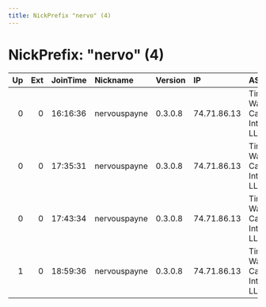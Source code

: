 ```yaml
---
title: NickPrefix "nervo" (4)
---
```


# NickPrefix: "nervo" (4)

|   Up |   Ext | JoinTime   | Nickname     | Version   | IP          | AS                             | CC   |   ORp |   Dirp | OS    | Contact                            |   eFamMembers |
|-----:|------:|:-----------|:-------------|:----------|:------------|:-------------------------------|:-----|------:|-------:|:------|:-----------------------------------|--------------:|
|    0 |     0 | 16:16:36   | nervouspayne | 0.3.0.8   | 74.71.86.13 | Time Warner Cable Internet LLC | us   |  9001 |      0 | Linux | $ CONTACT GPG FINGERPRINT $ CONTAC |             1 |
|    0 |     0 | 17:35:31   | nervouspayne | 0.3.0.8   | 74.71.86.13 | Time Warner Cable Internet LLC | us   |  9001 |      0 | Linux | $ CONTACT GPG FINGERPRINT $ CONTAC |             1 |
|    0 |     0 | 17:43:34   | nervouspayne | 0.3.0.8   | 74.71.86.13 | Time Warner Cable Internet LLC | us   |  9001 |      0 | Linux | $ CONTACT GPG FINGERPRINT $ CONTAC |             1 |
|    1 |     0 | 18:59:36   | nervouspayne | 0.3.0.8   | 74.71.86.13 | Time Warner Cable Internet LLC | us   |  9001 |      0 | Linux | $ CONTACT GPG FINGERPRINT $ CONTAC |             1 |
